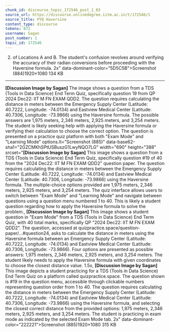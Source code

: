 ```yaml
---
chunk_id: discourse_topic_172546_post_1_03
source_url: https://discourse.onlinedegree.iitm.ac.in/t/172546/1
source_title: PYQ Haversine
content_type: discourse
tokens: 872
username: Sagan
post_number: 1
topic_id: 172546
---
```


2) of Locations A and B. The student's confusion revolves around verifying the accuracy of their radian conversions before proceeding with the Haversine formula. 2x" data-dominant-color="5D5C5B">Screenshot (884)1920×1080 134 KB

---

**[Discussion Image by Sagan]** The image shows a question from a TDS (Tools in Data Science) End Term Quiz, specifically question 19 from QP 2024 Dec22: IIT M FN EXAM QDD2. The question requires calculating the distance in meters between the Emergency Supply Center (Latitude: 40.7222, Longitude: -74.0134) and Eastview Medical Center (Latitude: 40.7306, Longitude: -73.9866) using the Haversine formula. The possible answers are 1,975 meters, 2,346 meters, 2,925 meters, and 3,254 meters. The student is likely seeking help with applying the Haversine formula or verifying their calculation to choose the correct option. The question is presented on a practice quiz platform with both "Exam Mode" and "Learning Mode" options.lt="Screenshot (885)" data-base62-sha1="2GZCMKhSPtUSBuszG1LwyNQO7LG" width="690" height="388" srcset="**[Discussion Image by Sagan]** This image shows a question from a TDS (Tools in Data Science) End Term Quiz, specifically question #19 of 40 from the "2024 Dec22: IIT M FN EXAM QDD2" question paper. The question requires calculating the distance in meters between the Emergency Supply Center (Latitude: 40.7222, Longitude: -74.0134) and Eastview Medical Center (Latitude: 40.7306, Longitude: -73.9866) using the Haversine formula. The multiple-choice options provided are 1,975 meters, 2,346 meters, 2,925 meters, and 3,254 meters. The quiz interface allows users to switch between "Exam Mode" and "Learning Mode" and navigate between questions using a question menu numbered 1 to 40. This is likely a student question regarding how to apply the Haversine formula to solve the problem., **[Discussion Image by Sagan]** This image shows a student question in "Exam Mode" from a TDS (Tools in Data Science) End Term Quiz, with 40 total marks, specifically QP "2024 Dec22: IIT M FN EXAM QDD2". The question, accessed at quizpractice.space/question-paper/...#question24, asks to calculate the distance in meters using the Haversine formula between an Emergency Supply Center (Latitude: 40.7222, Longitude: -74.0134) and Eastview Medical Center (Latitude: 40.7306, Longitude: -73.9866). Four options are presented as possible answers: 1,975 meters, 2,346 meters, 2,925 meters, and 3,254 meters. The student likely needs to apply the Haversine formula with given coordinates to choose the closest distance value. 1.5x, **[Discussion Image by Sagan]** This image depicts a student practicing for a TDS (Tools in Data Science) End Term Quiz on a platform called quizpractice.space. The question shown is #19 in the question menu, accessible through clickable numbers representing question order from 1 to 40. The question requires calculating the distance in meters between the Emergency Supply Center (Latitude: 40.7222, Longitude: -74.0134) and Eastview Medical Center (Latitude: 40.7306, Longitude: -73.9866) using the Haversine formula, and selecting the closest correct distance from the provided options: 1,975 meters, 2,346 meters, 2,925 meters, and 3,254 meters. The student is practicing in exam mode as indicated by the selected Exam Mode tab. 2x" data-dominant-color="222221">Screenshot (885)1920×1080 315 KB
